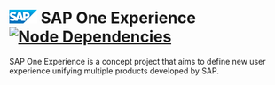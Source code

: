 ![SAP](public/images/shared/logo.png) SAP One Experience [![Node Dependencies](https://david-dm.org/micellius/sap-one-experience.png)](https://david-dm.org/micellius/sap-one-experience)
==================

SAP One Experience is a concept project that aims to define new user experience unifying multiple products developed by SAP.
